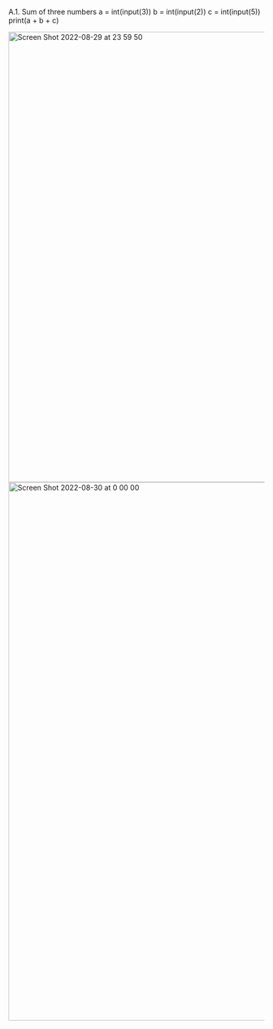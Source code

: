 




A.1. Sum of three numbers
a = int(input(3))
b = int(input(2))
c = int(input(5))
print(a + b + c)

<img width="886" alt="Screen Shot 2022-08-29 at 23 59 50" src="https://user-images.githubusercontent.com/111941990/187231880-0ad1df6b-5373-487d-ad59-0d29651aad0b.png">


<img width="1059" alt="Screen Shot 2022-08-30 at 0 00 00" src="https://user-images.githubusercontent.com/111941990/187231896-2612afc7-e507-45e9-9ec3-1cf269855344.png">
